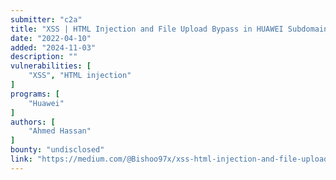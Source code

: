 ```yaml
---
submitter: "c2a"
title: "XSS | HTML Injection and File Upload Bypass in HUAWEI Subdomain"
date: "2022-04-10"
added: "2024-11-03"
description: ""
vulnerabilities: [
    "XSS", "HTML injection"
]
programs: [
    "Huawei"
]
authors: [
    "Ahmed Hassan"
]
bounty: "undisclosed"
link: "https://medium.com/@Bishoo97x/xss-html-injection-and-file-upload-bypass-in-huawei-subdomain-64966ba4f4ac"
---
```





